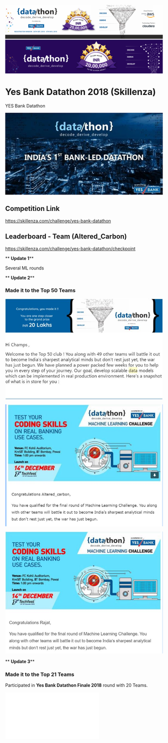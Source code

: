 ![title](yesbank_activity_4nov.png)
![title](yesbank_feature_banner.png)

# Yes Bank Datathon 2018 (Skillenza)

YES Bank Datathon

![title](datathon.jpg)



## Competition Link

https://skillenza.com/challenge/yes-bank-datathon

## Leaderboard - Team (Altered_Carbon)

https://skillenza.com/challenge/yes-bank-datathon/checkpoint

** __Update 1__**

Several ML rounds

** __Update 2__**

### Made it to the **Top 50** Teams

![title](top50.JPG)

![title](ac.JPG)

![title](rajat.JPG)


** __Update 3__**

### Made it to the **Top 21** Teams

Participated in **Yes Bank Datathon Finale 2018** round with 20 Teams.

![title](AC.pdf)

